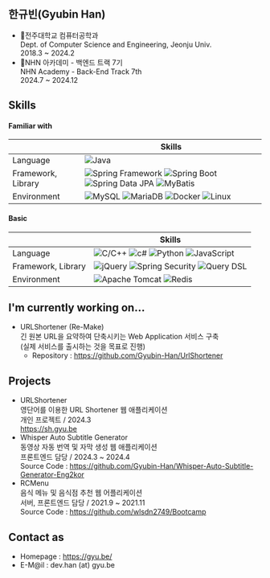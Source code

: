 ## 한규빈(Gyubin Han)
- 🏤전주대학교 컴퓨터공학과<br>Dept. of Computer Science and Engineering, Jeonju Univ.<br>2018.3 ~ 2024.2
- 📕NHN 아카데미 - 백엔드 트랙 7기<br>NHN Academy - Back-End Track 7th<br>2024.7 ~ 2024.12

## Skills
#### Familiar with
|  | Skills |
| --- | --- |
| Language | <img alt="Java" src ="https://img.shields.io/badge/Java-red.svg?&style=for-the-badge&logo=openjdk&logoColor=white"/> |
| Framework, Library | <img alt="Spring Framework" src ="https://img.shields.io/badge/Spring-6db33f.svg?&style=for-the-badge&logo=spring&logoColor=white"/> <img alt="Spring Boot" src ="https://img.shields.io/badge/Spring Boot-6db33f.svg?&style=for-the-badge&logo=springboot&logoColor=white"/> <img alt="Spring Data JPA" src ="https://img.shields.io/badge/Spring Data JPA-6db33f.svg?&style=for-the-badge&logo=springjpa&logoColor=white"/> <img alt="MyBatis" src ="https://img.shields.io/badge/MyBatis-black.svg?&style=for-the-badge&logo=&logoColor=white"/> |
| Environment | <img alt="MySQL" src ="https://img.shields.io/badge/MySQL-4479a1.svg?&style=for-the-badge&logo=mysql&logoColor=white"/> <img alt="MariaDB" src ="https://img.shields.io/badge/MariaDB-003545.svg?&style=for-the-badge&logo=mariadb&logoColor=white"/> <img alt="Docker" src="https://img.shields.io/badge/Docker-2496ED.svg?style=for-the-badge&logo=docker&logoColor=white"/> <img alt="Linux" src ="https://img.shields.io/badge/Linux-fcc624.svg?&style=for-the-badge&logo=linux&logoColor=black"/> |

#### Basic
|  | Skills |
| --- | --- |
| Language | <img alt="C/C++" src ="https://img.shields.io/badge/C/C++-00599C.svg?&style=for-the-badge&logo=cplusplus&logoColor=white"/> <img alt="c#" src ="https://img.shields.io/badge/csharp-512BD4.svg?&style=for-the-badge&logo=dotnet&logoColor=white"/> <img alt="Python" src ="https://img.shields.io/badge/Python-3776ab.svg?&style=for-the-badge&logo=python&logoColor=white"/> <img alt="JavaScript" src ="https://img.shields.io/badge/JavaScript-F7DF1E.svg?&style=for-the-badge&logo=JavaScript&logoColor=black"/> |
| Framework, Library | <img alt="jQuery" src ="https://img.shields.io/badge/jQuery-0769ad.svg?&style=for-the-badge&logo=jquery&logoColor=white"/> <img alt="Spring Security" src ="https://img.shields.io/badge/spring%20security-6DB33F.svg?&style=for-the-badge&logo=springsecurity&logoColor=white"/> <img alt="Query DSL" src ="https://img.shields.io/badge/query dsl-0089CF.svg?&style=for-the-badge&logo=querydsl&logoColor=white"/> |
| Environment | <img alt="Apache Tomcat" src="https://img.shields.io/badge/apache tomcat-F8DC75.svg?style=for-the-badge&logo=apachetomcat&logoColor=black"/> <img alt="Redis" src ="https://img.shields.io/badge/redis-FF4438.svg?&style=for-the-badge&logo=redis&logoColor=white"/> |

## I'm currently working on...
- URLShortener (Re-Make)<br>
긴 원본 URL을 요약하여 단축시키는 Web Application 서비스 구축<br>
(실제 서비스를 출시하는 것을 목표로 진행)
  - Repository : https://github.com/Gyubin-Han/UrlShortener

## Projects
- URLShortener<br>영단어를 이용한 URL Shortener 웹 애플리케이션<br>개인 프로젝트 / 2024.3<br>https://sh.gyu.be
- Whisper Auto Subtitle Generator<br>동영상 자동 번역 및 자막 생성 웹 애플리케이션<br>프론트엔드 담당 / 2024.3 ~ 2024.4<br>Source Code : https://github.com/Gyubin-Han/Whisper-Auto-Subtitle-Generator-Eng2kor
- RCMenu<br>음식 메뉴 및 음식점 추천 웹 어플리케이션<br>서버, 프론트엔드 담당 / 2021.9 ~ 2021.11<br>Source Code : https://github.com/wlsdn2749/Bootcamp

## Contact as
- Homepage : https://gyu.be/
- E-M@il : dev.han (at) gyu.be
